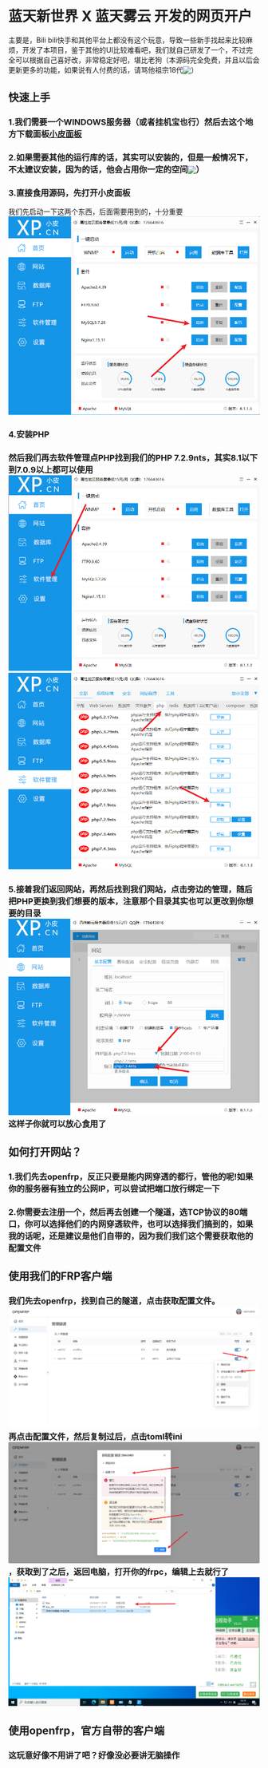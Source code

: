 # 蓝天新世界 X 蓝天雾云 开发的网页开户
主要是，Bili bili快手和其他平台上都没有这个玩意，导致一些新手找起来比较麻烦，开发了本项目，鉴于其他的UI比较难看吧，我们就自己研发了一个，不过完全可以根据自己喜好改，非常稳定好吧，堪比老狗（本源码完全免费，并且以后会更新更多的功能，如果说有人付费的话，请骂他祖宗18代<img style=" width: auto;height: 1em;  vertical-align: middle; margin-top: -2px;" src="https://ltyun.top/1img/emoji/021429B67AACA23F9713D89662DF3D00.png">）
## 快速上手
### 1.我们需要一个WINDOWS服务器（或者挂机宝也行）然后去这个地方下载面板[小皮面板](https://old.xp.cn)
### 2.如果需要其他的运行库的话，其实可以安装的，但是一般情况下，不太建议安装，因为的话，他会占用你一定的空间<img style=" width: auto;height: 1em;  vertical-align: middle; margin-top: -2px;" src="https://ltyun.top/1img/emoji/021429B67AACA23F9713D89662DF3D00.png">）
### 3.直接食用源码，先打开小皮面板
我们先启动一下这两个东西，后面需要用到的，十分重要![PNG](./README/Snipaste_2024-08-12_14-02-55.png)
### 4.安装PHP
### 然后我们再去软件管理点PHP找到我们的PHP 7.2.9nts，其实8.1以下到7.0.9以上都可以使用![PNG](./README/Snipaste_2024-08-12_14-04-34.png)![PNG](./README/Snipaste_2024-08-12_14-04-59.png)
### 5.接着我们返回网站，再然后找到我们网站，点击旁边的管理，随后把PHP更换到我们想要的版本，注意那个目录其实也可以更改到你想要的目录![PNG](./README/Snipaste_2024-08-12_14-05-31.png)这样子你就可以放心食用了
## 如何打开网站？
### 1.我们先去openfrp，反正只要是能内网穿透的都行，管他的呢!如果你的服务器有独立的公网IP，可以尝试把端口放行绑定一下
### 2.你需要去注册一个，然后再去创建一个隧道，选TCP协议的80端口，你可以选择他们的内网穿透软件，也可以选择我们搞到的，如果我的话呢，还是建议是他们自带的，因为我们我们这个需要获取他的配置文件
## 使用我们的FRP客户端
### 我们先去openfrp，找到自己的隧道，点击获取配置文件。![PNG](./README/Snipaste_2024-08-12_14-14-56.png)再点击配置文件，然后复制过后，点击toml转ini![PNG](./README/Snipaste_2024-08-12_14-15-11.png)，获取到了之后，返回电脑，打开你的frpc，编辑上去就行了![PNG](./README/Snipaste_2024-08-12_14-15-43.png)
## 使用openfrp，官方自带的客户端
### 这玩意好像不用讲了吧？好像没必要讲无脑操作
